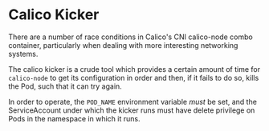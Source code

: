 # Calico Kicker

There are a number of race conditions in Calico's CNI calico-node combo container, particularly when dealing with more interesting networking systems.

The calico kicker is a crude tool which provides a certain amount of time for `calico-node` to get its configuration in order and then, if it fails to do so, kills the Pod, such that it can try again.

In order to operate, the `POD_NAME` environment variable _must_ be set, and the ServiceAccount under which the kicker runs must have delete privilege on Pods in the namespace in which it runs.
